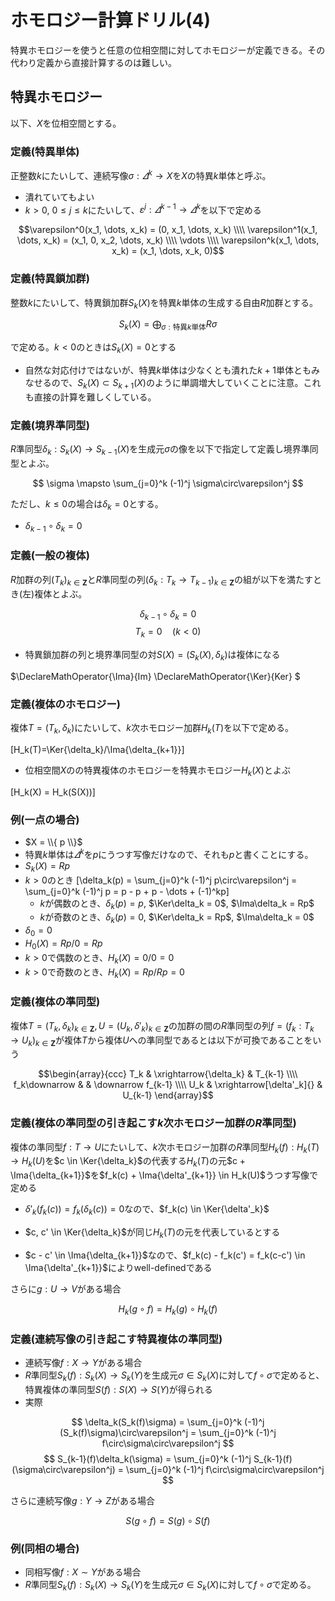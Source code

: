 # ホモロジー計算ドリル(4)

特異ホモロジーを使うと任意の位相空間に対してホモロジーが定義できる。その代わり定義から直接計算するのは難しい。

## 特異ホモロジー

以下、$X$を位相空間とする。

### 定義(特異単体)

正整数$k$にたいして、連続写像$\sigma : \varDelta^k \to X$を$X$の特異$k$単体と呼ぶ。

* 潰れていてもよい
* $k > 0$, $0\le j \le k$にたいして、$\varepsilon^j : \varDelta^{k-1} \to \varDelta^{k}$を以下で定める

$$\varepsilon^0(x_1, \dots, x_k) = (0, x_1, \dots, x_k) \\\\
\varepsilon^1(x_1, \dots, x_k) = (x_1, 0, x_2, \dots, x_k) \\\\
\vdots \\\\
\varepsilon^k(x_1, \dots, x_k) = (x_1, \dots, x_k, 0)$$

### 定義(特異鎖加群)

整数$k$にたいして、特異鎖加群$S_k(X)$を特異$k$単体の生成する自由$R$加群とする。

$$ S_k(X) = \bigoplus_{\sigma : \text{特異}k\text{単体}} R\sigma$$

で定める。$k < 0$のときは$S_k(X) = 0$とする

* 自然な対応付けではないが、特異$k$単体は少なくとも潰れた$k+1$単体ともみなせるので、$S_k(X) \subset S_{k+1}(X)$のように単調増大していくことに注意。これも直接の計算を難しくしている。

### 定義(境界準同型)

$R$準同型$\delta_k : S_k(X) \to S_{k-1}(X)$を生成元$\sigma$の像を以下で指定して定義し境界準同型とよぶ。

$$ \sigma \mapsto \sum_{j=0}^k (-1)^j \sigma\circ\varepsilon^j $$

ただし、$k \le 0$の場合は$\delta_k = 0$とする。

* $\delta_{k-1}\circ\delta_k = 0$

### 定義(一般の複体)

$R$加群の列$(T_k)_{k\in\mathbf{Z}}$と$R$準同型の列$(\delta_k : T_k \to T_{k-1})_{k\in\mathbf{Z}}$の組が以下を満たすとき(左)複体とよぶ。

$$\delta_{k-1}\circ\delta_k = 0$$
$$T_k = 0\quad (k < 0)$$

* 特異鎖加群の列と境界準同型の対$S(X) = (S_k(X), \delta_k)$は複体になる

$\DeclareMathOperator{\Ima}{Im}
\DeclareMathOperator{\Ker}{Ker}
$

### 定義(複体のホモロジー)

複体$T = (T_k, \delta_k)$にたいして、$k$次ホモロジー加群$H_k(T)$を以下で定める。

[H_k(T)=\Ker{\delta_k}/\Ima{\delta_{k+1}}]

* 位相空間$X$のの特異複体のホモロジーを特異ホモロジー$H_k(X)$とよぶ

[H_k(X) = H_k(S(X))]

### 例(一点の場合)

* $X = \\{ p \\}$
* 特異$k$単体は$\varDelta^k$を$p$にうつす写像だけなので、それも$p$と書くことにする。
* $S_k(X) = Rp$
* $k > 0$のとき
[\delta_k(p) = \sum_{j=0}^k (-1)^j p\circ\varepsilon^j = \sum_{j=0}^k (-1)^j p = p - p + p - \dots + (-1)^kp]
    * $k$が偶数のとき、$\delta_k(p) = p$, $\Ker\delta_k = 0$, $\Ima\delta_k = Rp$
    * $k$が奇数のとき、$\delta_k(p) = 0$, $\Ker\delta_k = Rp$, $\Ima\delta_k = 0$
* $\delta_0 = 0$
* $H_0(X) = Rp / 0 = Rp$
* $k > 0$で偶数のとき、$H_k(X) = 0 / 0 = 0$
* $k > 0$で奇数のとき、$H_k(X) = Rp / Rp = 0$

### 定義(複体の準同型)

複体$T = (T_k, \delta_k)_{k\in\mathbf{Z}}, U = (U_k, \delta'_k)_{k\in\mathbf{Z}}$の加群の間の$R$準同型の列$f = (f_k : T_k \to U_k)_{k\in\mathbf{Z}}$が複体$T$から複体$U$への準同型であるとは以下が可換であることをいう

$$\begin{array}{ccc}
T_k & \xrightarrow{\delta_k} & T_{k-1} \\\\
f_k\downarrow  & & \downarrow f_{k-1} \\\\
U_k & \xrightarrow[\delta'_k]{} & U_{k-1}
\end{array}$$

### 定義(複体の準同型の引き起こす$k$次ホモロジー加群の$R$準同型)

複体の準同型$f : T \to U$にたいして、$k$次ホモロジー加群の$R$準同型$H_k(f) : H_k(T) \to H_k(U)$を$c \in \Ker{\delta_k}$の代表する$H_k(T)$の元$c + \Ima{\delta_{k+1}}$を$f_k(c) + \Ima{\delta'_{k+1}} \in H_k(U)$うつす写像で定める

* $\delta'_k(f_k(c)) = f_k(\delta_k(c)) = 0$なので、$f_k(c) \in \Ker{\delta'_k}$
 
* $c, c' \in \Ker{\delta_k}$が同じ$H_k(T)$の元を代表しているとする
* $c - c' \in \Ima{\delta_{k+1}}$なので、$f_k(c) - f_k(c') = f_k(c-c') \in \Ima{\delta'_{k+1}}$によりwell-definedである

さらに$g : U \to V$がある場合

$$ H_k(g\circ f) = H_k(g)\circ H_k(f) $$

### 定義(連続写像の引き起こす特異複体の準同型)

* 連続写像$f : X \to Y$がある場合
* $R$準同型$S_k(f) : S_k(X) \to S_k(Y)$を生成元$\sigma \in S_k(X)$に対して$f\circ\sigma$で定めると、特異複体の準同型$S(f) : S(X) \to S(Y)$が得られる
* 実際

$$ \delta_k(S_k(f)\sigma) = \sum_{j=0}^k (-1)^j (S_k(f)\sigma)\circ\varepsilon^j = \sum_{j=0}^k (-1)^j f\circ\sigma\circ\varepsilon^j $$
$$ S_{k-1}(f)\delta_k(\sigma) = \sum_{j=0}^k (-1)^j S_{k-1}(f)(\sigma\circ\varepsilon^j) = \sum_{j=0}^k (-1)^j f\circ\sigma\circ\varepsilon^j $$

さらに連続写像$g : Y \to Z$がある場合

$$ S(g\circ f) = S(g)\circ S(f) $$

### 例(同相の場合)

* 同相写像$f : X \sim Y$がある場合
* $R$準同型$S_k(f) : S_k(X) \to S_k(Y)$を生成元$\sigma \in S_k(X)$に対して$f\circ\sigma$で定める。